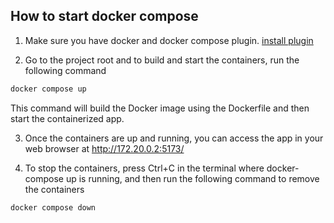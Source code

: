 ## How to start docker compose

1. Make sure you have docker and docker compose plugin. [install plugin](https://docs.docker.com/compose/install/linux/)

2. Go to the project root and to build and start the containers, run the following command
```bash
docker compose up
```
This command will build the Docker image using the Dockerfile and then start the containerized app.


3. Once the containers are up and running, you can access the app in your web browser at http://172.20.0.2:5173/

4. To stop the containers, press Ctrl+C in the terminal where docker-compose up is running, and then run the following command to remove the containers
```bash
docker compose down
```
